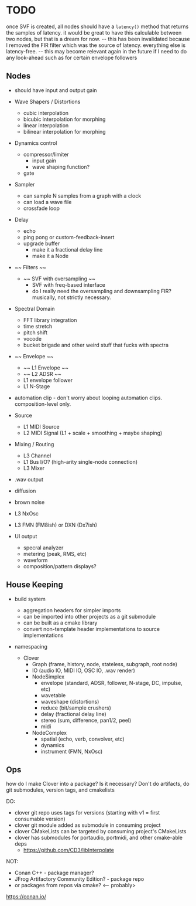 # TODO

once SVF is created, all nodes should have a `latency()` method that returns the samples of latency. it would be great to have this calculable between two nodes, but that is a dream for now.
-- this has been invalidated because I removed the FIR filter which was the source of latency. everything else is latency-free.
-- this may become relevant again in the future if I need to do any look-ahead such as for certain envelope followers


## Nodes
- should have input and output gain


- Wave Shapers / Distortions
  - cubic interpolation
  - bicubic interpolation for morphing
  - linear interpolation
  - bilinear interpolation for morphing
- Dynamics control
  - compressor/limiter
    - input gain
    - wave shaping function?
  - gate
- Sampler
  - can sample N samples from a graph with a clock
  - can load a wave file
  - crossfade loop
- Delay
  - echo
  - ping pong or custom-feedback-insert
  - upgrade buffer
    - make it a fractional delay line
    - make it a Node
- ~~ Filters ~~
  - ~~ SVF with oversampling ~~
    - SVF with freq-based interface
    - do I really need the oversampling and downsampling FIR? musically, not strictly necessary.
- Spectral Domain
  - FFT library integration
  - time stretch
  - pitch shift
  - vocode
  - bucket brigade and other weird stuff that fucks with spectra
- ~~ Envelope ~~
  - ~~ L1 Envelope ~~
  - ~~ L2 ADSR ~~
  - L1 envelope follower
  - L1 N-Stage
- automation clip - don't worry about looping automation clips. composition-level only.
- Source
  - L1 MIDI Source
  - L2 MIDI Signal (L1 + scale + smoothing + maybe shaping)
- Mixing / Routing
  - L3 Channel
  - L1 Bus I/O? (high-arity single-node connection)
  - L3 Mixer
- .wav output
- diffusion
- brown noise
- L3 NxOsc
- L3 FMN (FM8ish) or DXN (Dx7ish)
- UI output
  - specral analyzer
  - metering (peak, RMS, etc)
  - waveform
  - composition/pattern displays?

## House Keeping

- build system

  - aggregation headers for simpler imports
  - can be imported into other projects as a git submodule
  - can be built as a cmake library
  - convert non-template header implementations to source implementations

- namespacing
  - Clover
    - Graph (frame, history, node, stateless, subgraph, root node)
    - IO (audio IO, MIDI IO, OSC IO, .wav render)
    - NodeSimplex
      - envelope (standard, ADSR, follower, N-stage, DC, impulse, etc)
      - wavetable
      - waveshape (distortions)
      - reduce (bit/sample crushers)
      - delay (fractional delay line)
      - stereo (sum, difference, pan1/2, peel)
      - midi
    - NodeComplex
      - spatial (echo, verb, convolver, etc)
      - dynamics
      - instrument (FMN, NxOsc)

## Ops

how do I make Clover into a package? Is it necessary? Don't do artifacts, do git submodules, version tags, and cmakelists

DO:
- clover git repo uses tags for versions (starting with v1 = first consumable version)
- clover git module added as submodule in consuming project
- clover CMakeLists can be targeted by consuming project's CMakeLists
- clover has submodules for portaudio, portmidi, and other cmake-able deps
  - https://github.com/CD3/libInterpolate

NOT:

- Conan C++ - package manager?
- JFrog Artifactory Community Edition? - package repo
- or packages from repos via cmake? <-- probably>

https://conan.io/
